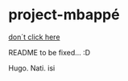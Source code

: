 # project-mbappé

[don´t click here](https://github.com/isi-mube/IronLabs/tree/main/lab-bash)

README to be fixed... :D

Hugo. Nati. isi
